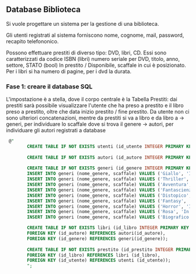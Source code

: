 ## Database Biblioteca
Si vuole progettare un sistema per la gestione di una biblioteca.

Gli utenti registrati al sistema forniscono nome, cognome, mail, password, recapito telefononico.

Possono effettuare prestiti di diverso tipo: DVD, libri, CD.
Essi sono caratterizzati da codice ISBN (libri) numero seriale per DVD, titolo, anno, settore, STATO (bool) In prestito / Disponibile, scaffale in cui è posizionato.
Per i libri si ha numero di pagine, per i dvd la durata. 

### Fase 1: creare il database SQL
L'impostazione è a stella, dove il corpo centrale è la Tabella Prestiti: dai prestiti sarà possibile visualizzare l'utente che ha preso a prestito e il libro preso a prestito, oltre che data inizio prestito / fine prestito. 
Da utente non ci sono ulteriori concatenazioni, mentre da prestiti si va a libro e da libro a 
-> generi, per individuare lo scaffale dove si trova il genere
-> autori, per individuare gli autori registrati a database

```sql
 @"
        CREATE TABLE IF NOT EXISTS utenti (id_utente INTEGER PRIMARY KEY AUTOINCREMENT, nome TEXT, cognome TEXT, data_registrazione DATE, indirizzo TEXT, stato BOOL);
        
        CREATE TABLE IF NOT EXISTS autori (id_autore INTEGER PRIMARY KEY AUTOINCREMENT, nome TEXT, cognome TEXT, anno_nascita DATE, luogo_nascita TEXT);
        
        CREATE TABLE IF NOT EXISTS generi (id_genere INTEGER PRIMARY KEY AUTOINCREMENT, nome_genere TEXT, scaffale TEXT);
        INSERT INTO generi (nome_genere, scaffale) VALUES ('Giallo', 'In alto a sinistra');
        INSERT INTO generi (nome_genere, scaffale) VALUES ('Thriller', 'In alto al centro');
        INSERT INTO generi (nome_genere, scaffale) VALUES ('Avventura', 'In alto a destra');
        INSERT INTO generi (nome_genere, scaffale) VALUES ('Fantascienza', 'Al centro a sinistra');
        INSERT INTO generi (nome_genere, scaffale) VALUES ('Distopico', 'Al centro al centro');
        INSERT INTO generi (nome_genere, scaffale) VALUES ('Fantasy', 'Al centro a destra');
        INSERT INTO generi (nome_genere, scaffale) VALUES ('Horror', 'In basso a sinistra');
        INSERT INTO generi (nome_genere, scaffale) VALUES ('Rosa', 'In basso al centro');
        INSERT INTO generi (nome_genere, scaffale) VALUES ('Biografico', 'In basso a destra');

        CREATE TABLE IF NOT EXISTS libri (id_libro INTEGER PRIMARY KEY AUTOINCREMENT, titolo TEXT, annoPubblicazione INT, disponibilità BOOL, id_autore INTEGER NOT NULL, id_genere INTEGER,
        FOREIGN KEY (id_autore) REFERENCES autori(id_autore),
        FOREIGN KEY (id_genere) REFERENCES generi(id_genere));
        
        CREATE TABLE IF NOT EXISTS prestito (id_prestito INTEGER PRIMARY KEY, data_inizio_prestito DATE, data_fine_prestito DATE, id_utente INTEGER, id_libro INTEGER,
        FOREIGN KEY (id_libro) REFERENCES libri (id_libro),
        FOREIGN KEY (id_utente) REFERENCES utenti (id_utente));
        ";
```
